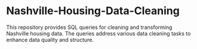 # Nashville-Housing-Data-Cleaning
This repository provides SQL queries for cleaning and transforming Nashville housing data. The queries address various data cleaning tasks to enhance data quality and structure.
